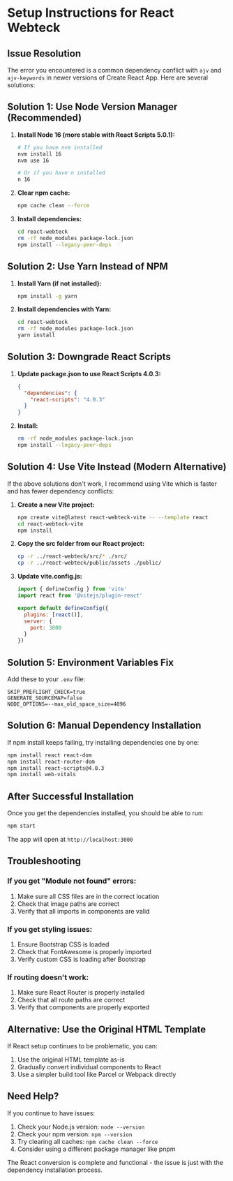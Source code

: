 # Setup Instructions for React Webteck

## Issue Resolution

The error you encountered is a common dependency conflict with `ajv` and `ajv-keywords` in newer versions of Create React App. Here are several solutions:

## Solution 1: Use Node Version Manager (Recommended)

1. **Install Node 16 (more stable with React Scripts 5.0.1):**
   ```bash
   # If you have nvm installed
   nvm install 16
   nvm use 16
   
   # Or if you have n installed
   n 16
   ```

2. **Clear npm cache:**
   ```bash
   npm cache clean --force
   ```

3. **Install dependencies:**
   ```bash
   cd react-webteck
   rm -rf node_modules package-lock.json
   npm install --legacy-peer-deps
   ```

## Solution 2: Use Yarn Instead of NPM

1. **Install Yarn (if not installed):**
   ```bash
   npm install -g yarn
   ```

2. **Install dependencies with Yarn:**
   ```bash
   cd react-webteck
   rm -rf node_modules package-lock.json
   yarn install
   ```

## Solution 3: Downgrade React Scripts

1. **Update package.json to use React Scripts 4.0.3:**
   ```json
   {
     "dependencies": {
       "react-scripts": "4.0.3"
     }
   }
   ```

2. **Install:**
   ```bash
   rm -rf node_modules package-lock.json
   npm install --legacy-peer-deps
   ```

## Solution 4: Use Vite Instead (Modern Alternative)

If the above solutions don't work, I recommend using Vite which is faster and has fewer dependency conflicts:

1. **Create a new Vite project:**
   ```bash
   npm create vite@latest react-webteck-vite -- --template react
   cd react-webteck-vite
   npm install
   ```

2. **Copy the src folder from our React project:**
   ```bash
   cp -r ../react-webteck/src/* ./src/
   cp -r ../react-webteck/public/assets ./public/
   ```

3. **Update vite.config.js:**
   ```javascript
   import { defineConfig } from 'vite'
   import react from '@vitejs/plugin-react'

   export default defineConfig({
     plugins: [react()],
     server: {
       port: 3000
     }
   })
   ```

## Solution 5: Environment Variables Fix

Add these to your `.env` file:
```
SKIP_PREFLIGHT_CHECK=true
GENERATE_SOURCEMAP=false
NODE_OPTIONS=--max_old_space_size=4096
```

## Solution 6: Manual Dependency Installation

If npm install keeps failing, try installing dependencies one by one:

```bash
npm install react react-dom
npm install react-router-dom
npm install react-scripts@4.0.3
npm install web-vitals
```

## After Successful Installation

Once you get the dependencies installed, you should be able to run:

```bash
npm start
```

The app will open at `http://localhost:3000`

## Troubleshooting

### If you get "Module not found" errors:
1. Make sure all CSS files are in the correct location
2. Check that image paths are correct
3. Verify that all imports in components are valid

### If you get styling issues:
1. Ensure Bootstrap CSS is loaded
2. Check that FontAwesome is properly imported
3. Verify custom CSS is loading after Bootstrap

### If routing doesn't work:
1. Make sure React Router is properly installed
2. Check that all route paths are correct
3. Verify that components are properly exported

## Alternative: Use the Original HTML Template

If React setup continues to be problematic, you can:
1. Use the original HTML template as-is
2. Gradually convert individual components to React
3. Use a simpler build tool like Parcel or Webpack directly

## Need Help?

If you continue to have issues:
1. Check your Node.js version: `node --version`
2. Check your npm version: `npm --version`
3. Try clearing all caches: `npm cache clean --force`
4. Consider using a different package manager like pnpm

The React conversion is complete and functional - the issue is just with the dependency installation process.